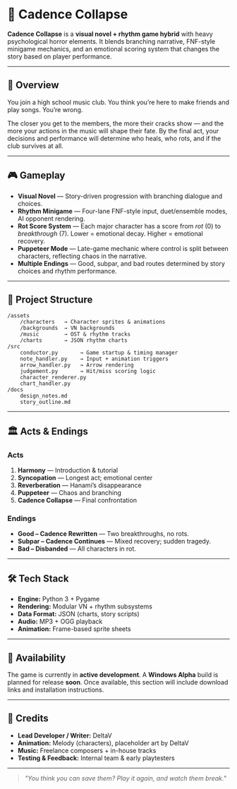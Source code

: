 # 🎵 Cadence Collapse

**Cadence Collapse** is a **visual novel + rhythm game hybrid** with heavy psychological horror elements.
It blends branching narrative, FNF-style minigame mechanics, and an emotional scoring system that changes the story based on player performance.

---

## 📖 Overview

You join a high school music club.
You think you’re here to make friends and play songs.
You’re wrong.

The closer you get to the members, the more their cracks show — and the more your actions in the music will shape their fate.
By the final act, your decisions and performance will determine who heals, who rots, and if the club survives at all.

---

## 🎮 Gameplay

* **Visual Novel** — Story-driven progression with branching dialogue and choices.
* **Rhythm Minigame** — Four-lane FNF-style input, duet/ensemble modes, AI opponent rendering.
* **Rot Score System** — Each major character has a score from *rot* (0) to *breakthrough* (7).
  Lower = emotional decay. Higher = emotional recovery.
* **Puppeteer Mode** — Late-game mechanic where control is split between characters, reflecting chaos in the narrative.
* **Multiple Endings** — Good, subpar, and bad routes determined by story choices and rhythm performance.

---

## 📂 Project Structure

```
/assets
    /characters   → Character sprites & animations
    /backgrounds  → VN backgrounds
    /music        → OST & rhythm tracks
    /charts       → JSON rhythm charts
/src
    conductor.py       → Game startup & timing manager
    note_handler.py    → Input + animation triggers
    arrow_handler.py   → Arrow rendering
    judgement.py       → Hit/miss scoring logic
    character_renderer.py
    chart_handler.py
/docs
    design_notes.md
    story_outline.md
```

---

## 🏛 Acts & Endings

### Acts

1. **Harmony** — Introduction & tutorial
2. **Syncopation** — Longest act; emotional center
3. **Reverberation** — Hanami’s disappearance
4. **Puppeteer** — Chaos and branching
5. **Cadence Collapse** — Final confrontation

### Endings

* **Good – Cadence Rewritten** — Two breakthroughs, no rots.
* **Subpar – Cadence Continues** — Mixed recovery; sudden tragedy.
* **Bad – Disbanded** — All characters in rot.

---

## 🛠 Tech Stack

* **Engine:** Python 3 + Pygame
* **Rendering:** Modular VN + rhythm subsystems
* **Data Format:** JSON (charts, story scripts)
* **Audio:** MP3 + OGG playback
* **Animation:** Frame-based sprite sheets

---

## 🚀 Availability

The game is currently in **active development**.
A **Windows Alpha** build is planned for release **soon**.
Once available, this section will include download links and installation instructions.

---

## 👥 Credits

* **Lead Developer / Writer:** DeltaV
* **Animation:** Melody (characters), placeholder art by DeltaV
* **Music:** Freelance composers + in-house tracks
* **Testing & Feedback:** Internal team & early playtesters

---

> *"You think you can save them?*
> *Play it again, and watch them break."*